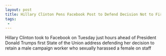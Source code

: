```yaml
---
layout: post
title: Hillary Clinton Pens Facebook Post to Defend Decision Not to Fire Employee for Sexual Misconduct
tags:
 -
---
```

Hillary Clinton took to Facebook on Tuesday just hours ahead of President Donald Trumps first State of the Union address defending her decision to retain a male campaign worker who sexually harassed a female on staff
